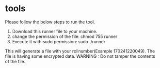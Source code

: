 # tools

Please follow the below steps to run the tool.

1. Download this runner file to your machine.
2. change the permission of the file:
        chmod 755 runner
3. Execute it with sudo permission:
        sudo ./runner
       
This will generate a file with your rollnumber(Example 170241220049). The file is having some encrypted data.
WARNING : Do not tamper the contents of the file.
